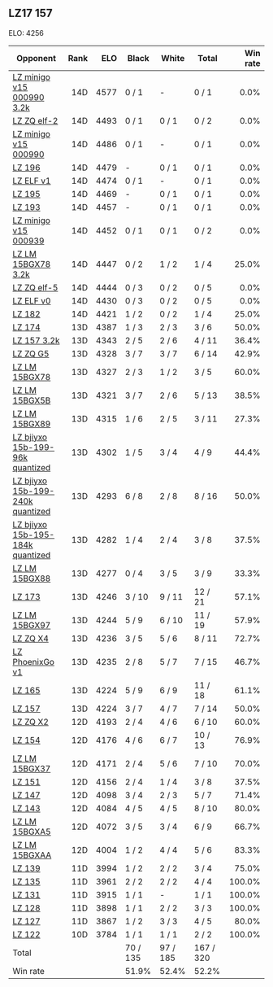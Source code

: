 ## LZ17 157 ##

ELO: 4256

Opponent | Rank | ELO | Black | White | Total | Win rate
---------|-----:|----:|-------|-------|-------|-------:
[LZ minigo v15 000990 3.2k](LZ%20minigo%20v15%20000990%203.2k.md) | 14D | 4577 | 0 / 1 | - | 0 / 1 | 0.0%
[LZ ZQ elf-2](LZ%20ZQ%20elf-2.md) | 14D | 4493 | 0 / 1 | 0 / 1 | 0 / 2 | 0.0%
[LZ minigo v15 000990](LZ%20minigo%20v15%20000990.md) | 14D | 4486 | 0 / 1 | - | 0 / 1 | 0.0%
[LZ 196](LZ%20196.md) | 14D | 4479 | - | 0 / 1 | 0 / 1 | 0.0%
[LZ ELF v1](LZ%20ELF%20v1.md) | 14D | 4474 | 0 / 1 | - | 0 / 1 | 0.0%
[LZ 195](LZ%20195.md) | 14D | 4469 | - | 0 / 1 | 0 / 1 | 0.0%
[LZ 193](LZ%20193.md) | 14D | 4457 | - | 0 / 1 | 0 / 1 | 0.0%
[LZ minigo v15 000939](LZ%20minigo%20v15%20000939.md) | 14D | 4452 | 0 / 1 | 0 / 1 | 0 / 2 | 0.0%
[LZ LM 15BGX78 3.2k](LZ%20LM%2015BGX78%203.2k.md) | 14D | 4447 | 0 / 2 | 1 / 2 | 1 / 4 | 25.0%
[LZ ZQ elf-5](LZ%20ZQ%20elf-5.md) | 14D | 4444 | 0 / 3 | 0 / 2 | 0 / 5 | 0.0%
[LZ ELF v0](LZ%20ELF%20v0.md) | 14D | 4430 | 0 / 3 | 0 / 2 | 0 / 5 | 0.0%
[LZ 182](LZ%20182.md) | 14D | 4421 | 1 / 2 | 0 / 2 | 1 / 4 | 25.0%
[LZ 174](LZ%20174.md) | 13D | 4387 | 1 / 3 | 2 / 3 | 3 / 6 | 50.0%
[LZ 157 3.2k](LZ%20157%203.2k.md) | 13D | 4343 | 2 / 5 | 2 / 6 | 4 / 11 | 36.4%
[LZ ZQ G5](LZ%20ZQ%20G5.md) | 13D | 4328 | 3 / 7 | 3 / 7 | 6 / 14 | 42.9%
[LZ LM 15BGX78](LZ%20LM%2015BGX78.md) | 13D | 4327 | 2 / 3 | 1 / 2 | 3 / 5 | 60.0%
[LZ LM 15BGX5B](LZ%20LM%2015BGX5B.md) | 13D | 4321 | 3 / 7 | 2 / 6 | 5 / 13 | 38.5%
[LZ LM 15BGX89](LZ%20LM%2015BGX89.md) | 13D | 4315 | 1 / 6 | 2 / 5 | 3 / 11 | 27.3%
[LZ bjiyxo 15b-199-96k quantized](LZ%20bjiyxo%2015b-199-96k%20quantized.md) | 13D | 4302 | 1 / 5 | 3 / 4 | 4 / 9 | 44.4%
[LZ bjiyxo 15b-199-240k quantized](LZ%20bjiyxo%2015b-199-240k%20quantized.md) | 13D | 4293 | 6 / 8 | 2 / 8 | 8 / 16 | 50.0%
[LZ bjiyxo 15b-195-184k quantized](LZ%20bjiyxo%2015b-195-184k%20quantized.md) | 13D | 4282 | 1 / 4 | 2 / 4 | 3 / 8 | 37.5%
[LZ LM 15BGX88](LZ%20LM%2015BGX88.md) | 13D | 4277 | 0 / 4 | 3 / 5 | 3 / 9 | 33.3%
[LZ 173](LZ%20173.md) | 13D | 4246 | 3 / 10 | 9 / 11 | 12 / 21 | 57.1%
[LZ LM 15BGX97](LZ%20LM%2015BGX97.md) | 13D | 4244 | 5 / 9 | 6 / 10 | 11 / 19 | 57.9%
[LZ ZQ X4](LZ%20ZQ%20X4.md) | 13D | 4236 | 3 / 5 | 5 / 6 | 8 / 11 | 72.7%
[LZ PhoenixGo v1](LZ%20PhoenixGo%20v1.md) | 13D | 4235 | 2 / 8 | 5 / 7 | 7 / 15 | 46.7%
[LZ 165](LZ%20165.md) | 13D | 4224 | 5 / 9 | 6 / 9 | 11 / 18 | 61.1%
[LZ 157](LZ%20157.md) | 13D | 4224 | 3 / 7 | 4 / 7 | 7 / 14 | 50.0%
[LZ ZQ X2](LZ%20ZQ%20X2.md) | 12D | 4193 | 2 / 4 | 4 / 6 | 6 / 10 | 60.0%
[LZ 154](LZ%20154.md) | 12D | 4176 | 4 / 6 | 6 / 7 | 10 / 13 | 76.9%
[LZ LM 15BGX37](LZ%20LM%2015BGX37.md) | 12D | 4171 | 2 / 4 | 5 / 6 | 7 / 10 | 70.0%
[LZ 151](LZ%20151.md) | 12D | 4156 | 2 / 4 | 1 / 4 | 3 / 8 | 37.5%
[LZ 147](LZ%20147.md) | 12D | 4098 | 3 / 4 | 2 / 3 | 5 / 7 | 71.4%
[LZ 143](LZ%20143.md) | 12D | 4084 | 4 / 5 | 4 / 5 | 8 / 10 | 80.0%
[LZ LM 15BGXA5](LZ%20LM%2015BGXA5.md) | 12D | 4072 | 3 / 5 | 3 / 4 | 6 / 9 | 66.7%
[LZ LM 15BGXAA](LZ%20LM%2015BGXAA.md) | 12D | 4004 | 1 / 2 | 4 / 4 | 5 / 6 | 83.3%
[LZ 139](LZ%20139.md) | 11D | 3994 | 1 / 2 | 2 / 2 | 3 / 4 | 75.0%
[LZ 135](LZ%20135.md) | 11D | 3961 | 2 / 2 | 2 / 2 | 4 / 4 | 100.0%
[LZ 131](LZ%20131.md) | 11D | 3915 | 1 / 1 | - | 1 / 1 | 100.0%
[LZ 128](LZ%20128.md) | 11D | 3898 | 1 / 1 | 2 / 2 | 3 / 3 | 100.0%
[LZ 127](LZ%20127.md) | 11D | 3867 | 1 / 2 | 3 / 3 | 4 / 5 | 80.0%
[LZ 122](LZ%20122.md) | 10D | 3784 | 1 / 1 | 1 / 1 | 2 / 2 | 100.0%
Total | | | 70 / 135 | 97 / 185 | 167 / 320 | 
Win rate| | | 51.9% | 52.4% | 52.2% | 
